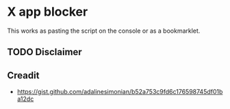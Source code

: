 # X app blocker

This works as pasting the script on the console or as a bookmarklet.


## TODO Disclaimer


## Creadit
- https://gist.github.com/adalinesimonian/b52a753c9fd6c176598745df01ba12dc

